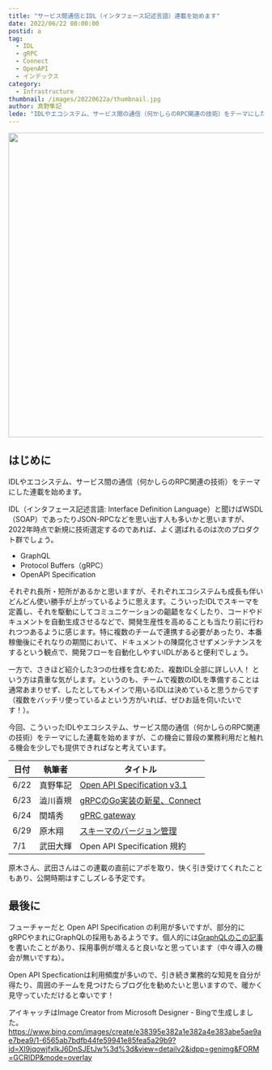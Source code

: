 ```yaml
---
title: "サービス間通信とIDL（インタフェース記述言語）連載を始めます"
date: 2022/06/22 00:00:00
postid: a
tag:
  - IDL
  - gRPC
  - Connect
  - OpenAPI
  - インデックス
category:
  - Infrastructure
thumbnail: /images/20220622a/thumbnail.jpg
author: 真野隼記
lede: "IDLやエコシステム、サービス間の通信（何かしらのRPC関連の技術）をテーマにした連載を始めます。IDL（インターフェース記述言語: Interface Definition Language）と聞けば..."
---
```

<img src="/images/20220622a/OIG.jpg" alt="" width="600" height="600">

## はじめに

IDLやエコシステム、サービス間の通信（何かしらのRPC関連の技術）をテーマにした連載を始めます。

IDL（インタフェース記述言語: Interface Definition Language）と聞けばWSDL（SOAP）であったりJSON-RPCなどを思い出す人も多いかと思いますが、2022年時点で新規に技術選定するのであれば、よく選ばれるのは次のプロダクト群でしょう。

* GraphQL
* Protocol Buffers（gRPC）
* OpenAPI Specification

それぞれ長所・短所があるかと思いますが、それぞれエコシステムも成長も伴いどんどん使い勝手が上がっているように思えます。こういったIDLでスキーマを定義し、それを駆動にしてコミュニケーションの齟齬をなくしたり、コードやドキュメントを自動生成させるなどで、開発生産性を高めることも当たり前に行われつつあるように感じます。特に複数のチームで連携する必要があったり、本番稼働後にそれなりの期間において、ドキュメントの陳腐化させずメンテナンスをするという観点で、開発フローを自動化しやすいIDLがあると便利でしょう。

一方で、さきほど紹介した3つの仕様を含むめた、複数IDL全部に詳しい人！ という方は貴重な気がします。というのも、チームで複数のIDLを準備することは通常あまりせず、したとしてもメインで用いるIDLは決めていると思うからです（複数をバッチリ使っているよという方がいれば、ぜひお話を伺いたいです！）。

今回、こういったIDLやエコシステム、サービス間の通信（何かしらのRPC関連の技術）をテーマにした連載を始めますが、この機会に普段の業務利用だと触れる機会を少しでも提供できればなと考えています。

| 日付 | 執筆者 | タイトル |
| ---- | ---- | ---- |
| 6/22 | 真野隼記 | [Open API Specification v3.1](/articles/20220622b/) |
| 6/23 | 澁川喜規 | [gRPCのGo実装の新星、Connect](/articles/20220623a/) |
| 6/24 | 関靖秀   | [gPRC gateway](/articles/20220624a/)  |
| 6/29 | 原木翔   | [スキーマのバージョン管理](/articles/20220629a/) |
| 7/1  | 武田大輝 | Open API Specification 規約 |

原木さん、武田さんはこの連載の直前にアポを取り、快く引き受けてくれたこともあり、公開時期はすこしズレる予定です。

## 最後に

フューチャーだと Open API Specification の利用が多いですが、部分的にgRPCやまれにGraphQLの採用もあるようです。個人的には[GraphQLのこの記事](https://future-architect.github.io/articles/20200609/)を書いたことがあり、採用事例が増えると良いなと思っています（中々導入の機会が無いですね）。

Open API Specficationは利用頻度が多いので、引き続き業務的な知見を自分が得たり、周囲のチームを見つけたらブログ化を勧めたいと思いますので、暖かく見守っていただけると幸いです！

アイキャッチはImage Creator from Microsoft Designer - Bingで生成しました。
https://www.bing.com/images/create/e38395e382a1e382a4e383abe5ae9ae7bea9/1-6565ab7bdfb44fe59941e85fea5a29b9?id=XI9jqowjfxIkJ6DnSJEtJw%3d%3d&view=detailv2&idpp=genimg&FORM=GCRIDP&mode=overlay
